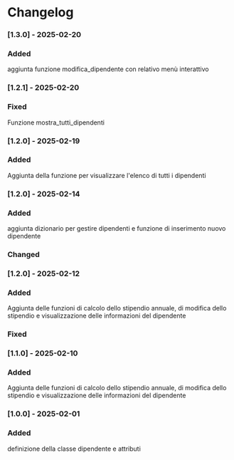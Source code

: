 # Changelog

### [1.3.0] - 2025-02-20
### Added
aggiunta funzione modifica_dipendente con relativo menù interattivo
### [1.2.1] - 2025-02-20

### Fixed
Funzione mostra_tutti_dipendenti

### [1.2.0] - 2025-02-19
### Added
Aggiunta della funzione per visualizzare l'elenco di tutti i dipendenti


### [1.2.0] - 2025-02-14
### Added
aggiunta dizionario per gestire dipendenti e funzione di inserimento nuovo dipendente
### Changed


### [1.2.0] - 2025-02-12
### Added
Aggiunta delle funzioni di calcolo dello stipendio annuale, di modifica dello stipendio e visualizzazione delle informazioni del dipendente

### Fixed


### [1.1.0] - 2025-02-10
### Added
Aggiunta delle funzioni di calcolo dello stipendio annuale, di modifica dello stipendio e visualizzazione delle informazioni del dipendente


### [1.0.0] - 2025-02-01
### Added
definizione della classe dipendente e attributi
